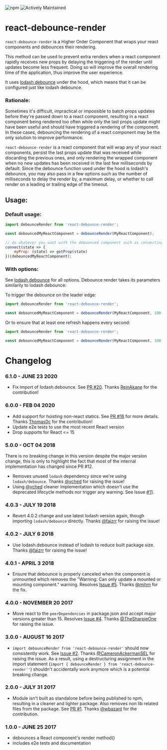 ![npm](https://img.shields.io/npm/dw/react-debounce-render) 
![Actively Maintained](https://img.shields.io/badge/Maintenance%20Level-Actively%20Maintained-green.svg)

# react-debounce-render

`react-debounce-render` is a Higher Order Component that wraps your react components and debounces their rendering.

This method can be used to prevent extra renders when a react component rapidly receives new props by delaying the triggering of the render until updates become less frequent. Doing so will improve the overall rendering time of the application, thus improve the user experience.

It uses [lodash debounce](https://lodash.com/docs/#debounce) under the hood, which means that it can be configured just like lodash debounce.

### Rationale:

Sometimes it's difficult, impractical or impossible to batch props updates before they're passed down to a react component, resulting in a react component being rendered too often while only the last
props update might have been useful and should have triggered a rendering of the component. In these cases, debouncing the rendering of a react component may be the only solution to improve performance.

`react-debounce-render` is a react component that will wrap any of your react components, persist the last props update that was received while discarding the previous ones,
and only rendering the wrapped component when no new updates has been received in the last few milliseconds by default. Since the debounce function used under the hood
is lodash's debounce, you may also pass in a few options such as the number of milliseconds to delay the render by, a maximum delay, or whether to call render on a leading or trailing edge of the timeout.

## Usage:

### Default usage:

```js
import debounceRender from 'react-debounce-render';

const debouncedMyReactComponent = debounceRender(MyReactComponent);

// do whatever you want with the debounced component such as connecting to a redux store:
connect(state => {
    myProp: (state) => getProp(state)
})(debouncedMyReactComponent);

```

### With options:

See [lodash debounce](https://lodash.com/docs/#debounce) for all options. Debounce render takes its parameters similarily to lodash debounce:

To trigger the debounce on the leader edge:

```js
import debounceRender from 'react-debounce-render';

const debouncedMyReactComponent = debounceRender(MyReactComponent, 100, { leading: false });
```

Or to ensure that at least one refresh happens every second:

```js
import debounceRender from 'react-debounce-render';

const debouncedMyReactComponent = debounceRender(MyReactComponent, 100, { maxWait: 1000 });
```

# Changelog

### 6.1.0 - JUNE 23 2020

* Fix import of lodash.debounce. See [PR #20](https://github.com/podefr/react-debounce-render/pull/20). Thanks [ReinAkane](https://github.com/ReinAkane) for the contribution!

### 6.0.0 - FEB 04 2020

* Add support for hoisting non-react statics. See [PR #16](https://github.com/podefr/react-debounce-render/pull/16) for more details. Thanks [Thomas0c](https://github.com/Thomas0c) for the contribution! 
* Update e2e tests to use the most recent React version
* Drop supports for React <= 15

### 5.0.0 - OCT 04 2018

There is no breaking change in this version despite the major version change, this is only to highlight the fact that most of the internal implementation has changed since PR #12.

* Removes unused `lodash` dependency since we're using `lodash/debounce`. Thanks [@yched](https://github.com/yched) for raising the issue!
* Using [@yched](https://github.com/yched) cleaner implementation which doesn't use the deprecated lifecycle methods nor trigger any warning. See Issue [#11](https://github.com/podefr/react-debounce-render/issues/11).

### 4.0.3 - JULY 19 2018

* Revert 4.0.2 change and use latest lodash version again, though importing `lodash/debounce` directly. Thanks [@faizrr](https://github.com/faizrr) for raising the issue!

### 4.0.2 - JULY 6 2018

* Use lodash.debounce instead of lodash to reduce built package size. Thanks [@faizrr](https://github.com/faizrr) for raising the issue!

### 4.0.1 - APRIL 3 2018

* Ensure that debounce is properly canceled when the component is unmounted which removes the "Warning: Can only update a mounted or mounting component." warning.
Resolves [Issue #5](https://github.com/podefr/react-debounce-render/issues/5). Thanks [@mjhm](https://github.com/mjhm) for the fix.

### 4.0.0 - NOVEMBER 20 2017

* Move react to the ```peerDependencies``` in package.json and accept major versions greater than 15. Resolves [Issue #4](https://github.com/podefr/react-debounce-render/issues/4). Thanks [@TheSharpieOne](https://github.com/TheSharpieOne) for raising the issue.

### 3.0.0 - AUGUST 16 2017

* ```import debounceRender from 'react-debounce-render'``` should now consistently work. See [Issue #2](https://github.com/podefr/react-debounce-render/issues/2). Thanks [@CameronAckermanSEL](https://github.com/CameronAckermanSEL) for raising the issue.
As a result, using a destructuring assignment in the import statement (```import { debounceRender } from 'react-debounce-render''```) shouldn't accidentally work anymore which is a potential breaking change.

### 2.0.0 - JULY 31 2017

* Module isn't built as standalone before being published to npm, resulting in a cleaner and lighter package. Also removes non lib related files from the package. See [PR #1](https://github.com/podefr/react-debounce-render/pull/1). Thanks [@wbazant](https://github.com/wbazant) for the contribution.

### 1.0.0 - JUNE 25 2017

* debounces a React component's render method()
* includes e2e tests and documentation

